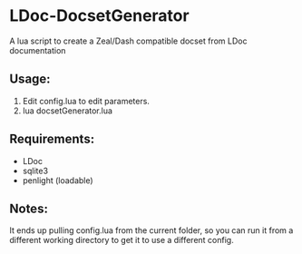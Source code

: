 # LDoc-DocsetGenerator
A lua script to create a Zeal/Dash compatible docset from LDoc documentation

## Usage:

1) Edit config.lua to edit parameters.
2) lua docsetGenerator.lua

## Requirements:

- LDoc
- sqlite3
- penlight (loadable)

## Notes:

It ends up pulling config.lua from the current folder, so you can run it from a different working directory to get it to use a different config.
